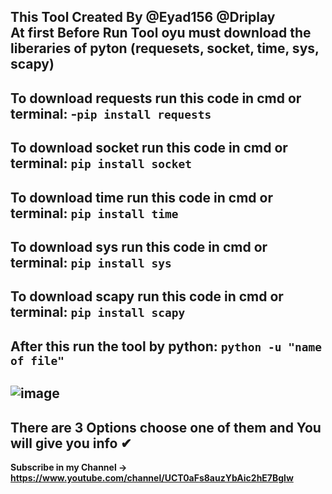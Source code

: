 This Tool Created By @Eyad156 @Driplay                                                                                                                                                         
**At first Before Run Tool oyu must download the liberaries of pyton (requesets, socket, time, sys, scapy)**  
-----------------------------------------------------------
**To download requests run this code in cmd or terminal:**
-```pip install requests```
-----------------------------------------------------------
**To download socket run this code in cmd or terminal:**
```pip install socket```
-----------------------------------------------------------
**To download time run this code in cmd or terminal:**
```pip install time```
-----------------------------------------------------------
**To download sys run this code in cmd or terminal:**
```pip install sys```
-----------------------------------------------------------
**To download scapy run this code in cmd or terminal:**
```pip install scapy```
-----------------------------------------------------------
**After this run the tool by python:**
```python -u "name of file"```
----------------------------------------------
![image](https://github.com/Eyad156/iplogger-info/assets/110195806/5bf1f6dc-383b-4bd2-ad9d-28da3396d80d)
----------------------------------------------
There are 3 Options choose one of them and You will give you info ✔
----------------------------------------------
**Subscribe in my Channel -> https://www.youtube.com/channel/UCT0aFs8auzYbAic2hE7Bglw**
